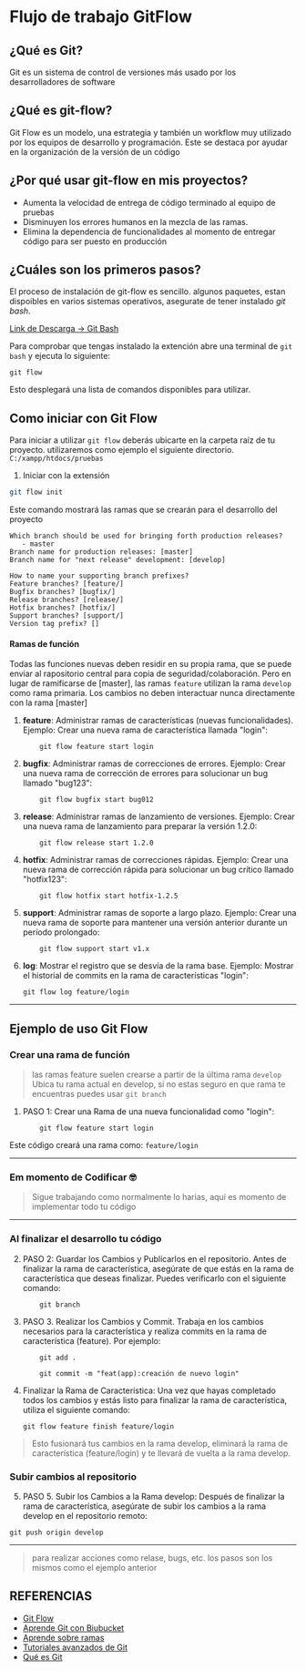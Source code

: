 # Flujo de trabajo GitFlow
## ¿Qué es Git?
Git es un sistema de control de versiones más usado por los desarrolladores de software

## ¿Qué es git-flow?
Git Flow es un modelo, una estrategia y también un workflow muy utilizado por los equipos de desarrollo y programación. Este se destaca por ayudar en la organización de la versión de un código

## ¿Por qué usar git-flow en mis proyectos?
* Aumenta la velocidad de entrega de código terminado al equipo de pruebas
* Disminuyen los errores humanos en la mezcla de las ramas.
* Elimina la dependencia de funcionalidades al momento de entregar código para ser puesto en producción

## ¿Cuáles son los primeros pasos?
El proceso de instalación de git-flow es sencillo. algunos paquetes, estan dispoibles en varios sistemas operativos, 
asegurate de tener instalado *git bash*.

[Link de Descarga -> Git Bash](https://git-scm.com/downloads)

Para comprobar que tengas instalado la extención abre una terminal de `git bash` y ejecuta lo siguiente:


```console
git flow
```
Esto desplegará una lista de comandos disponibles para utilizar.

## Como iniciar con Git Flow
Para iniciar a utilizar `git flow` deberás ubicarte en la carpeta raíz de tu proyecto.
utilizaremos como ejemplo el siguiente directorio. `C:/xampp/htdocs/pruebas`

1. Iniciar con la extensión

```bash
git flow init
```
Este comando mostrará las ramas que se crearán para el desarrollo del proyecto

```console
Which branch should be used for bringing forth production releases?
   - master
Branch name for production releases: [master]
Branch name for "next release" development: [develop]

How to name your supporting branch prefixes?
Feature branches? [feature/]
Bugfix branches? [bugfix/]
Release branches? [release/]
Hotfix branches? [hotfix/]
Support branches? [support/]
Version tag prefix? []

```
#### Ramas de función
Todas las funciones nuevas deben residir en su propia rama, que se puede enviar al rapositorio central para copia de seguridad/colaboración.
Pero en lugar de ramificarse de [master], las ramas `feature` utilizan la rama `develop` como rama primaria. Los cambios no deben interactuar nunca directamente con la rama [master]

1. **feature**: Administrar ramas de características (nuevas funcionalidades).
    Ejemplo: Crear una nueva rama de característica llamada "login":

    ```console
        git flow feature start login
    ```

2. **bugfix**: Administrar ramas de correcciones de errores.
    Ejemplo: Crear una nueva rama de corrección de errores para solucionar un bug llamado "bug123":

    ```console
        git flow bugfix start bug012
    ```

3. **release**: Administrar ramas de lanzamiento de versiones.
    Ejemplo: Crear una nueva rama de lanzamiento para preparar la versión 1.2.0:

    ```console
        git flow release start 1.2.0
    ```

4. **hotfix**: Administrar ramas de correcciones rápidas.
    Ejemplo: Crear una nueva rama de corrección rápida para solucionar un bug crítico llamado "hotfix123":
    
    ```console
        git flow hotfix start hotfix-1.2.5
    ```

5. **support**: Administrar ramas de soporte a largo plazo.
    Ejemplo: Crear una nueva rama de soporte para mantener una versión anterior durante un período prolongado:

    ```console
        git flow support start v1.x
    ```

6. **log**: Mostrar el registro que se desvía de la rama base.
    Ejemplo: Mostrar el historial de commits en la rama de características "login":

    ```console
    git flow log feature/login
    ```
---

## Ejemplo de uso Git Flow

### Crear una rama de función

> las ramas feature suelen crearse a partir de la última rama `develop`
> Ubica tu rama actual en develop, si no estas seguro en que rama te encuentras puedes usar `git branch`

1. PASO 1: Crear una Rama de una nueva funcionalidad como "login":

    ```console
        git flow feature start login
    ```

Este código creará una rama como: `feature/login`

---

### Em momento de Codificar 🤓
> Sigue trabajando como normalmente lo harias, aquí es momento de implementar todo tu código

---

### Al finalizar el desarrollo tu código

2. PASO 2: Guardar los Cambios y Publicarlos en el repositorio.
Antes de finalizar la rama de característica, asegúrate de que estás en la rama de característica que deseas finalizar. Puedes verificarlo con el siguiente comando:

    ```console
        git branch
    ```

3. PASO 3. Realizar los Cambios y Commit.
Trabaja en los cambios necesarios para la característica y realiza commits en la rama de característica (feature). Por ejemplo:

    ```console
        git add .

        git commit -m "feat(app):creación de nuevo login"
    ```

4. Finalizar la Rama de Característica:
Una vez que hayas completado todos los cambios y estás listo para finalizar la rama de característica, utiliza el siguiente comando:

    ```console
    git flow feature finish feature/login
    ```

> Esto fusionará tus cambios en la rama develop, eliminará la rama de característica (feature/login) y te llevará de vuelta a la rama develop.

### Subir cambios al repositorio

5. PASO 5. Subir los Cambios a la Rama develop:
Después de finalizar la rama de característica, asegúrate de subir los cambios a la rama develop en el repositorio remoto:

```console
git push origin develop
```

--- 
> para realizar acciones como relase, bugs, etc. los pasos son los mismos como el ejemplo anterior


## REFERENCIAS 


* [Git Flow](https://www.atlassian.com/es/git/tutorials/comparing-workflows/gitflow-workflow)
* [Aprende Git con Biubucket](https://www.atlassian.com/es/git/tutorials/learn-git-with-bitbucket-cloud)
* [Aprende sobre ramas](https://www.atlassian.com/es/git/tutorials/learn-branching-with-bitbucket-cloud)
* [Tutoriales avanzados de Git](https://www.atlassian.com/es/git/tutorials/advanced-overview)
* [Qué es Git](https://www.atlassian.com/es/git/tutorials/what-is-git)
